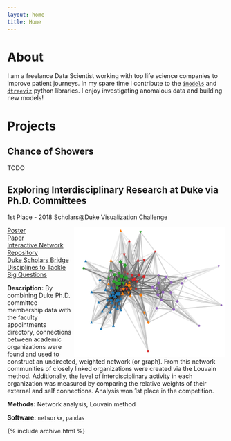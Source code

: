 ```yaml
---
layout: home
title: Home
---
```


# About

I am a freelance Data Scientist working with top life science companies to improve patient journeys.
In my spare time I contribute to the
<a href="https://github.com/csinva/imodels" target="_blank" rel="noopener noreferrer">`imodels`</a>
and
<a href="https://github.com/parrt/dtreeviz" target="_blank" rel="noopener noreferrer">`dtreeviz`</a>
python libraries.
I enjoy investigating anomalous data and building new models!

# Projects

## Chance of Showers

TODO

## Exploring Interdisciplinary Research at Duke via Ph.D. Committees
1st Place - 2018 Scholars@Duke Visualization Challenge

<img align="right" width="350" src="assets/projects/vis_challenge_2018/interdisciplinary_graph_thumbnail.png">

<i class="fa fa-file-text-o" aria-hidden="true"></i> <a href="assets/projects/vis_challenge_2018/vis_challenge_2018_poster-matthew_epland.pdf" target="_blank" rel="noopener noreferrer">Poster</a>
<br>
<i class="fa fa-file-text-o" aria-hidden="true"></i> <a href="assets/projects/vis_challenge_2018/vis_challenge_2018_paper-matthew_epland.pdf" target="_blank" rel="noopener noreferrer">Paper</a>
<br>
<i class="fa fa-area-chart" aria-hidden="true"></i> <a href="https://blocks.roadtolarissa.com/mepland/raw/598590f30f49b17dc76ea4ed74695252" target="_blank" rel="noopener noreferrer">Interactive Network</a>
<br>
<i class="fa fa-github-square" aria-hidden="true"></i> <a href="https://github.com/mepland/vis_challenge_2018" target="_blank" rel="noopener noreferrer">Repository</a>
<br>
<i class="fa fa-external-link-square" aria-hidden="true"></i> <a href="https://researchblog.duke.edu/2018/02/06/duke-scholars-bridge-disciplines-to-tackle-big-questions/" target="_blank" rel="noopener noreferrer">Duke Scholars Bridge Disciplines to Tackle Big Questions</a>

**Description:**
By combining Duke Ph.D. committee membership data with the faculty appointments directory,
connections between academic organizations were found
and used to construct an undirected, weighted network (or graph).
From this network communities of closely linked organizations were created via the Louvain method.
Additionally, the level of interdisciplinary activity in each organization was measured
by comparing the relative weights of their external and self connections.
Analysis won 1st place in the competition.

**Methods:**
Network analysis,
Louvain method

**Software:**
`networkx`,
`pandas`

{% include archive.html %}
